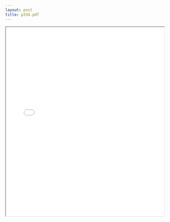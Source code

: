 ```yaml
---
layout: post
title: p334.pdf
---
```


<div class="pdf-container">
<iframe src="/irs.ea/assets/pdfs/p334.pdf" height="600" width="100%" allowFullScreen="true"></iframe>
</div>


